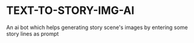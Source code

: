 # TEXT-TO-STORY-IMG-AI
An ai bot which helps generating story scene's images by entering some story lines as prompt
